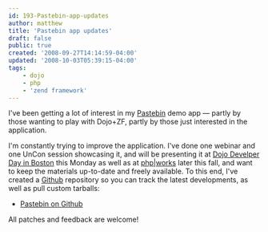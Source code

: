 ```yaml
---
id: 193-Pastebin-app-updates
author: matthew
title: 'Pastebin app updates'
draft: false
public: true
created: '2008-09-27T14:14:59-04:00'
updated: '2008-10-03T05:39:15-04:00'
tags:
    - dojo
    - php
    - 'zend framework'
---
```

I've been getting a lot of interest in my
[Pastebin](/blog/189-Pastebin-app-and-conference-updates.html) demo app —
partly by those wanting to play with Dojo+ZF, partly by those just interested
in the application.

I'm constantly trying to improve the application. I've done one webinar and one
UnCon session showcasing it, and will be presenting it at
[Dojo Develper Day in Boston](http://dojotoolkit.org/2008/07/10/dojo-developer-day-boston)
this Monday as well as at [php|works](http://phpworks.mtacon.com/c/index) later
this fall, and want to keep the materials up-to-date and freely available. To
this end, I've created a [Github](http://github.com) repository so you can
track the latest developments, as well as pull custom tarballs:

- [Pastebin on Github](http://github.com/weierophinney/pastebin/tree/master)

All patches and feedback are welcome!
